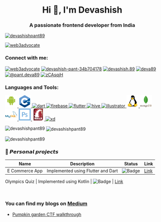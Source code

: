 <h1 align="center">Hi 👋, I'm Devashish</h1>
<h3 align="center">A passionate frontend developer from India</h3>


<p align="left"> <a href="https://github.com/ryo-ma/github-profile-trophy"><img src="https://github-profile-trophy.vercel.app/?username=devashishpant89" alt="devashishpant89" /></a> </p>

<p align="left"> <a href="https://twitter.com/web3advocate" target="blank"><img src="https://img.shields.io/twitter/follow/web3advocate?logo=twitter&style=for-the-badge" alt="web3advocate" /></a> </p>

<h3 align="left">Connect with me:</h3>
<p align="left">
<a href="https://twitter.com/web3advocate" target="blank"><img align="center" src="https://raw.githubusercontent.com/rahuldkjain/github-profile-readme-generator/master/src/images/icons/Social/twitter.svg" alt="web3advocate" height="30" width="40" /></a>
<a href="https://linkedin.com/in/devashish-pant-34b704178" target="blank"><img align="center" src="https://raw.githubusercontent.com/rahuldkjain/github-profile-readme-generator/master/src/images/icons/Social/linked-in-alt.svg" alt="devashish-pant-34b704178" height="30" width="40" /></a>
<a href="https://instagram.com/devashish.89" target="blank"><img align="center" src="https://raw.githubusercontent.com/rahuldkjain/github-profile-readme-generator/master/src/images/icons/Social/instagram.svg" alt="devashish.89" height="30" width="40" /></a>
<a href="https://www.behance.net/deva89" target="blank"><img align="center" src="https://raw.githubusercontent.com/rahuldkjain/github-profile-readme-generator/master/src/images/icons/Social/behance.svg" alt="deva89" height="30" width="40" /></a>
<a href="https://medium.com/@pant.deva89" target="blank"><img align="center" src="https://raw.githubusercontent.com/rahuldkjain/github-profile-readme-generator/master/src/images/icons/Social/medium.svg" alt="@pant.deva89" height="30" width="40" /></a>
<a href="https://discord.gg/zCAsqjH" target="blank"><img align="center" src="https://raw.githubusercontent.com/rahuldkjain/github-profile-readme-generator/master/src/images/icons/Social/discord.svg" alt="zCAsqjH" height="30" width="40" /></a>
</p>

<h3 align="left">Languages and Tools:</h3>
<p align="left"> <a href="https://developer.android.com" target="_blank" rel="noreferrer"> <img src="https://raw.githubusercontent.com/devicons/devicon/master/icons/android/android-original-wordmark.svg" alt="android" width="40" height="40"/> </a> <a href="https://www.w3schools.com/cpp/" target="_blank" rel="noreferrer"> <img src="https://raw.githubusercontent.com/devicons/devicon/master/icons/cplusplus/cplusplus-original.svg" alt="cplusplus" width="40" height="40"/> </a> <a href="https://dart.dev" target="_blank" rel="noreferrer"> <img src="https://www.vectorlogo.zone/logos/dartlang/dartlang-icon.svg" alt="dart" width="40" height="40"/> </a> <a href="https://firebase.google.com/" target="_blank" rel="noreferrer"> <img src="https://www.vectorlogo.zone/logos/firebase/firebase-icon.svg" alt="firebase" width="40" height="40"/> </a> <a href="https://flutter.dev" target="_blank" rel="noreferrer"> <img src="https://www.vectorlogo.zone/logos/flutterio/flutterio-icon.svg" alt="flutter" width="40" height="40"/> </a> <a href="https://hive.apache.org/" target="_blank" rel="noreferrer"> <img src="https://www.vectorlogo.zone/logos/apache_hive/apache_hive-icon.svg" alt="hive" width="40" height="40"/> </a> <a href="https://www.adobe.com/in/products/illustrator.html" target="_blank" rel="noreferrer"> <img src="https://www.vectorlogo.zone/logos/adobe_illustrator/adobe_illustrator-icon.svg" alt="illustrator" width="40" height="40"/> </a> <a href="https://www.linux.org/" target="_blank" rel="noreferrer"> <img src="https://raw.githubusercontent.com/devicons/devicon/master/icons/linux/linux-original.svg" alt="linux" width="40" height="40"/> </a> <a href="https://www.mongodb.com/" target="_blank" rel="noreferrer"> <img src="https://raw.githubusercontent.com/devicons/devicon/master/icons/mongodb/mongodb-original-wordmark.svg" alt="mongodb" width="40" height="40"/> </a> <a href="https://www.mysql.com/" target="_blank" rel="noreferrer"> <img src="https://raw.githubusercontent.com/devicons/devicon/master/icons/mysql/mysql-original-wordmark.svg" alt="mysql" width="40" height="40"/> </a> <a href="https://www.photoshop.com/en" target="_blank" rel="noreferrer"> <img src="https://raw.githubusercontent.com/devicons/devicon/master/icons/photoshop/photoshop-line.svg" alt="photoshop" width="40" height="40"/> </a> <a href="https://rubyonrails.org" target="_blank" rel="noreferrer"> <img src="https://raw.githubusercontent.com/devicons/devicon/master/icons/rails/rails-original-wordmark.svg" alt="rails" width="40" height="40"/> </a> <a href="https://www.adobe.com/products/xd.html" target="_blank" rel="noreferrer"> <img src="https://cdn.worldvectorlogo.com/logos/adobe-xd.svg" alt="xd" width="40" height="40"/> </a> </p>

<p><img align="left" src="https://github-readme-stats.vercel.app/api/top-langs?username=devashishpant89&show_icons=true&locale=en&layout=compact" alt="devashishpant89" /></p>

<p>&nbsp;<img align="center" src="https://github-readme-stats.vercel.app/api?username=devashishpant89&show_icons=true&locale=en" alt="devashishpant89" /></p>

<p><img align="center" src="https://github-readme-streak-stats.herokuapp.com/?user=devashishpant89&" alt="devashishpant89" /></p>


### :lock_with_ink_pen: 𝙋𝙚𝙧𝙨𝙤𝙣𝙖𝙡 𝙥𝙧𝙤𝙟𝙚𝙘𝙩𝙨
Name | Description | Status | Link
-----|-------------|--------|------
E Commerce App | Implemented using Flutter and Dart | ![Badge](https://img.shields.io/badge/Status-INPROGRESS-yellow.svg) | [Link](https://github.com/devashishpant89/flutter_catalog) 

Olympics Quiz | Implemented using Kotlin | ![Badge](https://img.shields.io/badge/Status-COMPLETED-LightSeaGreen.svg) | [Link](https://github.com/devashishpant89/OlympicsQuizApp)

<br />

### You can find my blogs on [Medium](https://medium.com/@pant.deva89)
- [Pumpkin garden CTF walkthrough](https://medium.com/@pant.deva89/ethical-hacking-capture-the-flag-walkthrough-pumpkin-garden-7bfee8f7327f)
